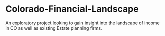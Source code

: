 # Colorado-Financial-Landscape
An exploratory project looking to gain insight into the landscape of income in CO as well as existing Estate planning firms. 
